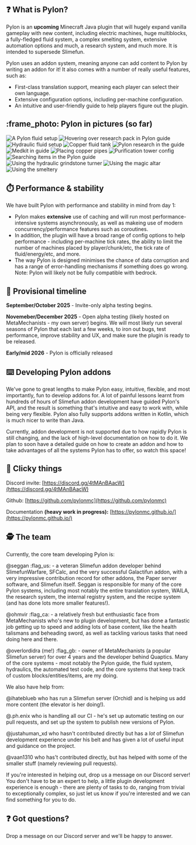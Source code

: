 ## :question: What is Pylon?

Pylon is an **upcoming** Minecraft Java plugin that will hugely expand vanilla gameplay with new content, including electric machines, huge multiblocks, a fully-fledged fluid system, a complex smelting system, extensive automation options and much, a research system, and much more. It is intended to supersede Slimefun.

Pylon uses an addon system, meaning anyone can add content to Pylon by writing an addon for it! It also comes with a number of really useful features, such as:

- First-class translation support, meaning each player can select their own language.
- Extensive configuration options, including per-machine configuration. 
- An intuitive and user-friendly guide to help players figure out the plugin.

## :frame_photo: Pylon in pictures (so far)

![A Pylon fluid setup](img/fluid-setup.png)
![Hovering over research pack in Pylon guide](img/hovering-over-research-pack.png)
![Hydraulic fluid setup](img/hydraulic-fluid-setup.png)
![Copper fluid tank](img/looking-at-copper-fluid-tank.png)
![Pylon research in the guide](img/looking-at-research.png)
![Medkit in guide](img/medkit.png)
![Placing copper pipes](img/placing-pipes.png)
![Purification tower config](img/purification-tower-config.png)
![Searching items in the Pylon guide](img/searching-items.png)
![Using the hydraulic grindstone turner](img/using-grindstone-turner.png)
![Using the magic altar](img/using-magic-altar.png)
![Using the smeltery](img/using-smeltery.png)

## :stopwatch: Performance & stability

We have built Pylon with performance and stability in mind from day 1:

- Pylon makes **extensive** use of caching and will run most performance-intensive systems asynchronously, as well as makeing use of modern concurrency/performance features such as coroutines. 
- In addition, the plugin will have a broad range of config options to help performance - including per-machine tick rates, the ability to limit the number of machines placed by player/chunk/etc, the tick rate of fluid/energy/etc, and more. 
- The way Pylon is designed minimises the chance of data corruption and has a range of error-handling mechanisms if something does go wrong. 
Note: Pylon will likely not be fully compatible with bedrock.

## :calendar: Provisional timeline

**September/October 2025** - Invite-only alpha testing begins.

**Novemeber/December 2025** - Open alpha testing (likely hosted on MetaMechanists - my own server) begins. We will most likely run several seasons of Pylon that each last a few weeks, to iron out bugs, test performance, improve stability and UX, and make sure the plugin is ready to be released.

**Early/mid 2026** - Pylon is officially released

## :keyboard: Developing Pylon addons

We've gone to great lengths to make Pylon easy, intuitive, flexible, and most importantly, fun to develop addons for. A lot of painful lessons learnt from hundreds of hours of Slimefun addon development have guided Pylon's API, and the result is something that's intuitive and easy to work with, while being very flexible. Pylon also fully supports addons written in Kotlin, which is much nicer to write than Java.

Currently, addon development is not supported due to how rapidly Pylon is still changing, and the lack of high-level documentation on how to do it. We plan to soon have a detailed guide on how to create an addon and how to take advantages of all the systems Pylon has to offer, so watch this space!

## :link: Clicky things

Discord invite: [https://discord.gg/4tMAnBAacW](https://discord.gg/4tMAnBAacW)

Github: [https://github.com/pylonmc](https://github.com/pylonmc)

Documentation **(heavy work in progress):** [https://pylonmc.github.io/](https://pylonmc.github.io/)

## :detective: The team

Currently, the core team developing Pylon is:

@seggan :flag_us: - a veteran Slimefun addon developer behind SlimefunWarfare, SFCalc, and the very successful Galactifun addon, with a very impressive contribution record for other addons, the Paper server software, and Slimefun itself. Seggan is responsible for many of the core Pylon systems, including most notably the entire translation system, WAILA, the research system, the internal registry system, and the recipe system (and has done lots more smaller features!).

@ohmvir :flag_ca: - a relatively fresh but enthusiastic face from MetaMechanists who's new to plugin development, but has done a fantastic job getting up to speed and adding lots of base content, like the health talismans and beheading sword, as well as tackling various tasks that need doing here and there.

@overlordidra (me!) :flag_gb: - owner of MetaMechanists (a popular Slimefun server) for over 4 years and the developer behind Quaptics. Many of the core systems - most notably the Pylon guide, the fluid system, hydraulics, the automated test code, and the core systems that keep track of custom blocks/entities/items, are my doing.

We also have help from:

@ihateblueb who has run a Slimefun server (Orchid) and is helping us add more content (the elevator is her doing!).

@.ph.enix who is handling all our CI - he's set up automatic testing on our pull requests, and set up the system to publish new versions of Pylon.

@justahuman_xd who hasn't contributed directly but has a *lot* of Slimefun development experience under his belt and has given a lot of useful input and guidance on the project.

@vaan1310 who has't contributed directly, but has helped with some of the smaller stuff (namely reviewing pull requests).

If you're interested in helping out, drop us a message on our Discord server! You don't have to be an expert to help, a little plugin development experience is enough - there are plenty of tasks to do, ranging from trivial to exceptionally complex, so just let us know if you're interested and we can find something for you to do.

## :question: Got questions?
Drop a message on our Discord server and we'll be happy to answer.
